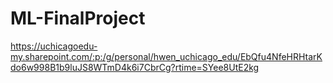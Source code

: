 # ML-FinalProject

https://uchicagoedu-my.sharepoint.com/:p:/g/personal/hwen_uchicago_edu/EbQfu4NfeHRHtarKdo6w998B1b9luJS8WTmD4k6i7CbrCg?rtime=SYee8UtE2kg
